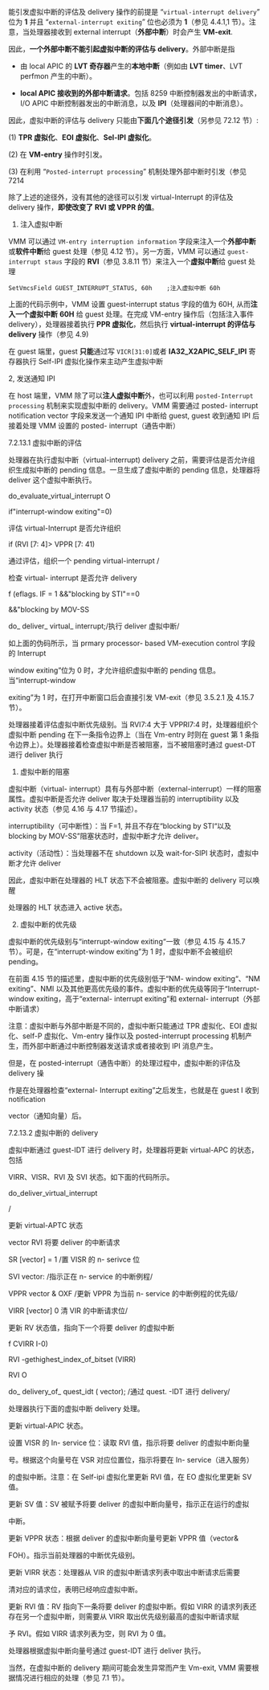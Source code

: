

能引发虚拟中断的评估及 delivery 操作的前提是 “`virtual-interrupt delivery`” 位为 **1** 并且 “`external-interrupt exiting`” 位也必须为 **1**（参见 4.4.1,1 节）。注意，当处理器接收到 external interrupt（**外部中断**）时会产生 **VM-exit**.

因此，**一个外部中断不能引起虚拟中断的评估与 delivery**。外部中断是指

* 由 local APIC 的 **LVT 奇存器**产生的**本地中断**（例如由 **LVT timer**、LVT perfmon 产生的中断）。

* **local APIC 接收到的外部中断请求**。包括 8259 中断控制器发出的中断请求，I/O APIC 中断控制器发出的中断消息，以及 **IPI**（处理器间的中断消息）。

因此，虚拟中断的评估与 delivery 只能由**下面几个途径引发**（另参见 72.12 节）:

(1) **TPR 虚拟化**、**EOI 虚拟化**、**Sel-IPI 虚拟化**。

(2) 在 **VM-entry** 操作时引发。

(3) 在利用 “`Posted-interrupt processing`” 机制处理外部中断时引发（参见 7214

除了上述的途径外，没有其他的途径可以引发 virtual-Interrupt 的评估及 delivery 操作，**即使改变了 RVI 或 VPPR 的值**。

1. 注入虚拟中断

VMM 可以通过 `VM-entry interruption information` 字段来注入一个**外部中断**或**软件中断**给 guest 处理（参见 4.12 节）。另一方面，VMM 可以通过 `guest-interrupt staus` 字段的 **RVI**（参见 3.8.11 节）来注入一个**虚拟中断**给 guest 处理

```
SetVmcsField GUEST_INTERRUPT_STATUS, 60h    ;注入虚拟中断 60h 
```

上面的代码示例中，VMM 设置 guest-interrupt status 字段的值为 60H, 从而**注入一个虚拟中断** **60H** 给 guest 处理。在完成 VM-entry 操作后（包括注入事件 delivery），处理器接着执行 **PPR 虚拟化**，然后执行 **virtual-interrupt 的评估与 delivery** 操作（参见 4.9)

在 guest 端里，guest **只能**通过写 `VICR[31:0]`或者 **IA32_X2APIC_SELF_IPI** 寄存器执行 Self-IPI 虚拟化操作来主动产生虚拟中断

2, 发送通知 IPI

在 host 端里，VMM 除了可以**注人虚拟中断**外，也可以利用 `posted-Interrupt processing` 机制来实现虚拟中断的 delivery。VMM 需要通过 posted- interrupt notification vector 字段来发送一个通知 IPI 中断给 guest, guest 收到通知 IPI 后接着处理 VMM 设置的 posted-  interrupt（通告中断）

7.2.13.1 虚拟中断的评估

处理器在执行虚拟中断（virtual-interrupt) delivery 之前，需要评估是否允许组织生成拟中断的 pending 信息。一旦生成了虚拟中断的 pending 信息，处理器将 deliver 这个虚拟中断执行。

 do_evaluate_virtual_interrupt O

 if"interrupt-window exiting"=0)

评估 virtual-Interrupt 是否允许组织

 if  (RVI [7: 4]> VPPR [7: 41)

通过评估，组织一个 pending virtual-interrupt
/

检查 virtual- interrupt 是否允许 delivery

 f  (eflags. IF = 1 &&"blocking by STI"==0

 &&"blocking by MOV-SS

do_ deliver_ virtual_ interrupt;/执行 deliver 虚拟中断/

如上面的伪码所示，当 prmary processor- based VM-execution control 字段的 Interrupt

 window exiting”位为 0 时，才允许组织虚拟中断的 pending 信息。当“interrupt-window

 exiting”为 1 时，在打开中断窗口后会直接引发 VM-exit（参见 3.5.2.1 及 4.15.7 节）。

处理器接着评估虛拟中断优先级别。当 RVI7:4 大于 VPPRI7:4 时，处理器组织个虚拟中断 pending 在下一条指令边界上（当在 Vm-entry 时则在 guest 第 1 条指令边界上）。处理器接着检查虚拟中断是否被阻塞，当不被阻塞时通过 guest-DT 进行 deliver 执行

1. 虚拟中断的阻塞

虚拟中断（virtual- interrupt）具有与外部中断（external-interrupt）一样的阻塞属性。虚拟中断是否允许 deliver 取决于处理器当前的 interruptibility 以及 activity 状态（参见 4.16 与 4.17 节描述）。

 interruptibility（可中断性）：当 F=1, 并且不存在“blocking by STI“以及  blocking by MOV-SS”阻塞状态时，虚拟中断才允许 deliver。

 activity（活动性）：当处理器不在 shutdown 以及 wait-for-SIPI 状态时，虚拟中断才允许 deliver

因此，虚拟中断在处理器的 HLT 状态下不会被阻塞。虚拟中断的 delivery 可以唤醒

处理器的 HLT 状态进入 active 状态。

2. 虚拟中断的优先级

虚拟中断的优先级别与“interrupt-window exiting“一致（参见 4.15 与 4.15.7 节）。可是，在“interrupt-window exiting”为 1 时，虚拟中断不会被组织 pending。

在前面 4.15 节的描述里，虚拟中断的优先级别低于“NM- window exiting“、“NM  exiting”、NMI 以及其他更高优先级的事件。虚拟中断的优先级等同于“Interrupt- window  exiting，高于“external- interrupt exiting”和 external- interrupt（外部中断请求）

注意：虚拟中断与外部中断是不同的，虚拟中断只能通过 TPR 虚拟化、EOI 虚拟化、self-P 虚拟化、Vm-entry 操作以及 posted-interrupt processing 机制产生，而外部中断通过中断控制器发送请求或者接收到 IPI 消息产生。

但是，在 posted-interrupt（通告中断）的处理过程中，虚拟中断的评估及 delivery 操

作是在处理器检查“external- Interrupt exiting”之后发生，也就是在 guest I 收到 notification

 vector（通知向量）后。

7.2.13.2 虚拟中断的 delivery

虚拟中断通过 guest-IDT 进行 delivery 时，处理器将更新 virtual-APC 的状态，包括

VIRR、VISR、RVI 及 SVI 状态。如下面的代码所示。

 do_deliver_virtual_interrupt

/

更新 virtual-APTC 状态

 vector RVI 将要 deliver 的中断请求

 SR [vector] = 1 /置 VISR 的 n- serivce 位

 SVI vector: /指示正在 n- service 的中断例程/

 VPPR vector & OXF /更新 VPPR 为当前 n- service 的中断例程的优先级/

 VIRR [vector] 0 清 VIR 的中断请求位/

更新 RV 状态值，指向下一个将要 deliver 的虚拟中断

 f CVIRR I-0)

 RVI -gethighest_index_of_bitset (VIRR)

 RVI O

do_ delivery_of_ quest_idt ( vector); /通过 quest. -IDT 进行 delivery/

处理器执行下面的虚拟中断 delivery 处理。

更新 virtual-APIC 状态。

设置 VISR 的 In- service 位：读取 RVI 值，指示将要 deliver 的虚拟中断向量

号。根据这个向量号在 VSR 对应位置位，指示将要在 In- service（进入服务）

的虚拟中断。注意：在 Self-ipi 虚拟化里更新 RVI 值，在 EO 虚拟化里更新 SV 值。

更新 SV 值：SV 被赋予将要 deliver 的虚拟中断向量号，指示正在运行的虚拟

中断。

更新 VPPR 状态：根据 deliver 的虚拟中断向量号更新 VPPR 值（vector&

FOH）。指示当前处理器的中断优先级别。

更新 VIRR 状态：处理器从 VIR 的虚拟中断请求列表中取出中断请求后需要

清对应的请求位，表明已经响应虚拟中断。

更新 RVI 值：RV 指向下一条将要 deliver 的虚拟中断。假如 VIRR 的请求列表还存在另一个虚拟中断，则需要从 VIRR 取出优先级别最高的虚拟中断请求赋

予 RVI。假如 VIRR 请求列表为空，则 RVI 为 0 值。

处理器根据虚拟中断向量号通过 guest-IDT 进行 deliver 执行。

当然，在虚拟中断的 delivery 期间可能会发生异常而产生 Vm-exit, VMM 需要根据情况进行相应的处理（参见 7.1 节）。